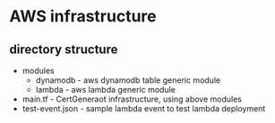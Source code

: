 # AWS infrastructure

## directory structure
* modules
  * dynamodb - aws dynamodb table generic module
  * lambda - aws lambda generic module
* main.tf - CertGeneraot infrastructure, using above modules
* test-event.json - sample lambda event to test lambda deployment
